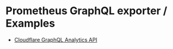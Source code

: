 # Prometheus GraphQL exporter / Examples

* [Cloudflare GraphQL Analytics API](cloudflare_analytics_api.md)
